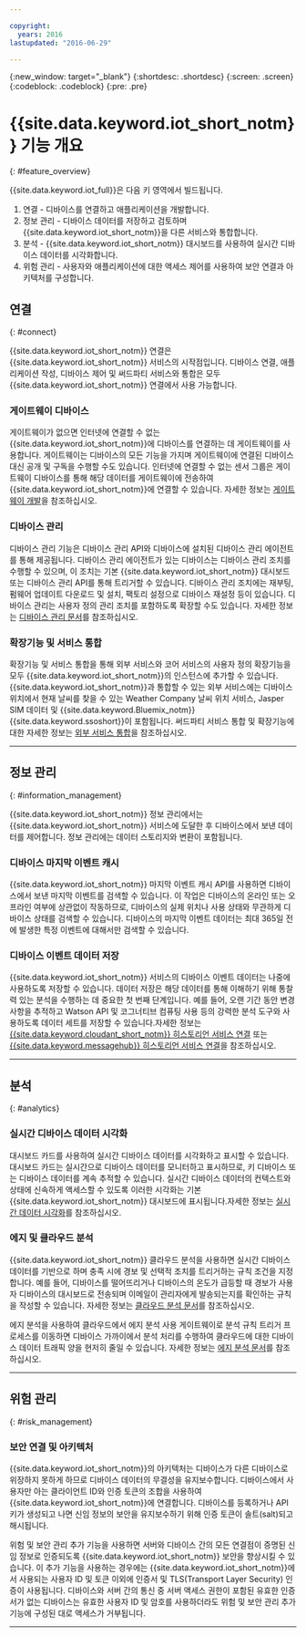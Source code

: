```yaml
---

copyright:
  years: 2016
lastupdated: "2016-06-29"

---
```


{:new_window: target="\_blank"}
{:shortdesc: .shortdesc}
{:screen: .screen}
{:codeblock: .codeblock}
{:pre: .pre}

# {{site.data.keyword.iot_short_notm}} 기능 개요
{: #feature_overview}

{{site.data.keyword.iot_full}}은 다음 키 영역에서 빌드됩니다.

  1. 연결 - 디바이스를 연결하고 애플리케이션을 개발합니다.
  2. 정보 관리 - 디바이스 데이터를 저장하고 검토하며 {{site.data.keyword.iot_short_notm}}을 다른 서비스와 통합합니다.
  3. 분석 - {{site.data.keyword.iot_short_notm}} 대시보드를 사용하여 실시간 디바이스 데이터를 시각화합니다.
  4. 위험 관리 - 사용자와 애플리케이션에 대한 액세스 제어를 사용하여 보안 연결과 아키텍처를 구성합니다.

## 연결
{: #connect}

{{site.data.keyword.iot_short_notm}} 연결은 {{site.data.keyword.iot_short_notm}} 서비스의 시작점입니다. 디바이스 연결, 애플리케이션 작성, 디바이스 제어 및 써드파티 서비스와 통합은 모두 {{site.data.keyword.iot_short_notm}} 연결에서 사용 가능합니다.

### 게이트웨이 디바이스

게이트웨이가 없으면 인터넷에 연결할 수 없는 {{site.data.keyword.iot_short_notm}}에 디바이스를 연결하는 데 게이트웨이를 사용합니다. 게이트웨이는 디바이스의 모든 기능을 가지며 게이트웨이에 연결된 디바이스 대신 공개 및 구독을 수행할 수도 있습니다. 인터넷에 연결할 수 없는 센서 그룹은 게이트웨이 디바이스를 통해 해당 데이터를 게이트웨이에 전송하여 {{site.data.keyword.iot_short_notm}}에 연결할 수 있습니다. 자세한 정보는 [게이트웨이 개발](https://console.ng.bluemix.net/docs/services/IoT/gateways/gw_dev_index.html)을 참조하십시오.

### 디바이스 관리

디바이스 관리 기능은 디바이스 관리 API와 디바이스에 설치된 디바이스 관리 에이전트를 통해 제공됩니다. 디바이스 관리 에이전트가 있는 디바이스는 디바이스 관리 조치를 수행할 수 있으며, 이 조치는 기본 {{site.data.keyword.iot_short_notm}} 대시보드 또는 디바이스 관리 API를 통해 트리거할 수 있습니다. 디바이스 관리 조치에는 재부팅, 펌웨어 업데이트 다운로드 및 설치, 팩토리 설정으로 디바이스 재설정 등이 있습니다. 디바이스 관리는 사용자 정의 관리 조치를 포함하도록 확장할 수도 있습니다. 자세한 정보는 [디바이스 관리 문서](https://console.ng.bluemix.net/docs/services/IoT/devices/device_mgmt/index.html)를 참조하십시오. 

### 확장기능 및 서비스 통합

확장기능 및 서비스 통합을 통해 외부 서비스와 코어 서비스의 사용자 정의 확장기능을 모두 {{site.data.keyword.iot_short_notm}}의 인스턴스에 추가할 수 있습니다. {{site.data.keyword.iot_short_notm}}과 통합할 수 있는 외부 서비스에는 디바이스 위치에서 현재 날씨를 찾을 수 있는 Weather Company 날씨 위치 서비스, Jasper SIM 데이터 및 {{site.data.keyword.Bluemix_notm}} {{site.data.keyword.ssoshort}}이 포함됩니다. 써드파티 서비스 통합 및 확장기능에 대한 자세한 정보는 [외부 서비스 통합](https://console.ng.bluemix.net/docs/services/IoT/reference/extensions/index.html)을 참조하십시오.

---

## 정보 관리
{: #information_management}

{{site.data.keyword.iot_short_notm}} 정보 관리에서는 {{site.data.keyword.iot_short_notm}} 서비스에 도달한 후 디바이스에서 보낸 데이터를 제어합니다. 정보 관리에는 데이터 스토리지와 변환이 포함됩니다.

### 디바이스 마지막 이벤트 캐시

{{site.data.keyword.iot_short_notm}} 마지막 이벤트 캐시 API를 사용하면 디바이스에서 보낸 마지막 이벤트를 검색할 수 있습니다. 이 작업은 디바이스의 온라인 또는 오프라인 여부에 상관없이 작동하므로, 디바이스의 실제 위치나 사용 상태와 무관하게 디바이스 상태를 검색할 수 있습니다. 디바이스의 마지막 이벤트 데이터는 최대 365일 전에 발생한 특정 이벤트에 대해서만 검색할 수 있습니다.

### 디바이스 이벤트 데이터 저장

{{site.data.keyword.iot_short_notm}} 서비스의 디바이스 이벤트 데이터는 나중에 사용하도록 저장할 수 있습니다. 데이터 저장은 해당 데이터를 통해 이해하기 위해 통찰력 있는 분석을 수행하는 데 중요한 첫 번째 단계입니다. 예를 들어, 오랜 기간 동안 변경사항을 추적하고 Watson API 및 코그너티브 컴퓨팅 사용 등의 강력한 분석 도구와 사용하도록 데이터 세트를 저장할 수 있습니다.자세한 정보는 [{{site.data.keyword.cloudant_short_notm}} 히스토리언 서비스 연결](https://console.ng.bluemix.net/docs/services/IoT/cloudant_connector.html) 또는 [{{site.data.keyword.messagehub}} 히스토리언 서비스 연결](https://console.ng.bluemix.net/docs/services/IoT/message_hub.html)을 참조하십시오. 

---

## 분석
{: #analytics}

### 실시간 디바이스 데이터 시각화

대시보드 카드를 사용하여 실시간 디바이스 데이터를 시각화하고 표시할 수 있습니다. 대시보드 카드는 실시간으로 디바이스 데이터를 모니터하고 표시하므로, 키 디바이스 또는 디바이스 데이터를 계속 추적할 수 있습니다. 실시간 디바이스 데이터의 컨텍스트와 상태에 신속하게 액세스할 수 있도록 이러한 시각화는 기본 {{site.data.keyword.iot_short_notm}} 대시보드에 표시됩니다.자세한 정보는 [실시간 데이터 시각화](https://console.ng.bluemix.net/docs/services/IoT/data_visualization.html)를 참조하십시오.

### 에지 및 클라우드 분석

{{site.data.keyword.iot_short_notm}} 클라우드 분석을 사용하면 실시간 디바이스 데이터를 기반으로 하며 충족 시에 경보 및 선택적 조치를 트리거하는 규칙 조건을 지정합니다. 예를 들어, 디바이스를 떨어뜨리거나 디바이스의 온도가 급등할 때 경보가 사용자 디바이스의 대시보드로 전송되며 이메일이 관리자에게 발송되는지를 확인하는 규칙을 작성할 수 있습니다. 자세한 정보는 [클라우드 분석 문서](https://console.ng.bluemix.net/docs/services/IoT/cloud_analytics.html)를 참조하십시오.

에지 분석을 사용하여 클라우드에서 에지 분석 사용 게이트웨이로 분석 규칙 트리거 프로세스를 이동하면 디바이스 가까이에서 분석 처리를 수행하여 클라우드에 대한 디바이스 데이터 트래픽 양을 현저히 줄일 수 있습니다.
자세한 정보는 [에지 분석 문서](https://console.ng.bluemix.net/docs/services/IoT/edge_analytics.html)를 참조하십시오. 

---

## 위험 관리
{: #risk_management}

### 보안 연결 및 아키텍처

{{site.data.keyword.iot_short_notm}}의 아키텍처는 디바이스가 다른 디바이스로 위장하지 못하게 하므로 디바이스 데이터의 무결성을 유지보수합니다. 디바이스에서 사용자만 아는 클라이언트 ID와 인증 토큰의 조합을 사용하여 {{site.data.keyword.iot_short_notm}}에 연결합니다. 디바이스를 등록하거나 API 키가 생성되고 나면 신임 정보의 보안을 유지보수하기 위해 인증 토큰이 솔트(salt)되고 해시됩니다. 

위험 및 보안 관리 추가 기능을 사용하면 서버와 디바이스 간의 모든 연결점이 증명된 신임 정보로 인증되도록 {{site.data.keyword.iot_short_notm}} 보안을 향상시킬 수 있습니다. 이 추가 기능을 사용하는 경우에는 {{site.data.keyword.iot_short_notm}}에서 사용되는 사용자 ID 및 토큰 이외에 인증서 및 TLS(Transport Layer Security) 인증이 사용됩니다. 디바이스와 서버 간의 통신 중 서버 액세스 권한이 포함된 유효한 인증서가 없는 디바이스는 유효한 사용자 ID 및 암호를 사용하더라도 위험 및 보안 관리 추가 기능에 구성된 대로 액세스가 거부됩니다. 

---
